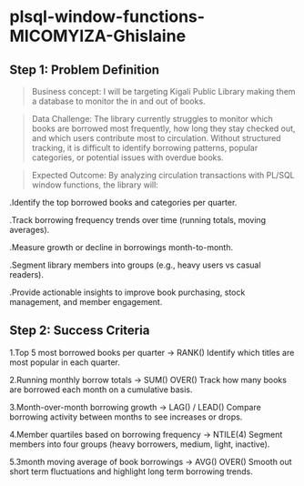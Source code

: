# plsql-window-functions-MICOMYIZA-Ghislaine
## Step 1: Problem Definition
>Business concept:
I will be targeting Kigali Public Library making them a database to monitor the in and out of books.

>Data Challenge:
The library currently struggles to monitor which books are borrowed most frequently, how long they stay checked out, and which users contribute most to circulation. Without structured tracking, it is difficult to identify borrowing patterns, popular categories, or potential issues with overdue books.

>Expected Outcome:
By analyzing circulation transactions with PL/SQL window functions, the library will:

.Identify the top borrowed books and categories per quarter.

.Track borrowing frequency trends over time (running totals, moving averages).

.Measure growth or decline in borrowings month-to-month.

.Segment library members into groups (e.g., heavy users vs casual readers).

.Provide actionable insights to improve book purchasing, stock management, and member engagement.

## Step 2: Success Criteria

1.Top 5 most borrowed books per quarter → RANK()
Identify which titles are most popular in each quarter.

2.Running monthly borrow totals → SUM() OVER()
Track how many books are borrowed each month on a cumulative basis.

3.Month-over-month borrowing growth → LAG() / LEAD()
Compare borrowing activity between months to see increases or drops.

4.Member quartiles based on borrowing frequency → NTILE(4)
Segment members into four groups (heavy borrowers, medium, light, inactive).

5.3month moving average of book borrowings → AVG() OVER()
Smooth out short term fluctuations and highlight long term borrowing trends.
